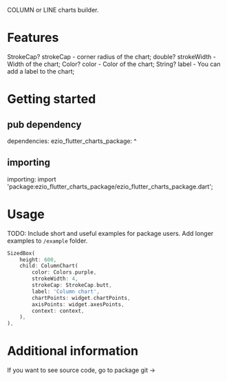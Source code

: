 COLUMN or LINE charts builder.

# Features

StrokeCap? strokeCap - corner radius of the chart;
double? strokeWidth - Width of the chart;
Color? color - Color of the chart;
String? label - You can add a label to the chart;

# Getting started

## pub dependency

dependencies:
ezio_flutter_charts_package: ^<version number>

## importing

importing:
import 'package:ezio_flutter_charts_package/ezio_flutter_charts_package.dart';

# Usage

TODO: Include short and useful examples for package users. Add longer examples
to `/example` folder. 

```dart
SizedBox(
    height: 600,
    child: ColumnChart(
        color: Colors.purple,
        strokeWidth: 4,
        strokeCap: StrokeCap.butt,
        label: 'Column chart',
        chartPoints: widget.chartPoints,
        axisPoints: widget.axesPoints,
        context: context,
    ),
),
```

# Additional information

If you want to see source code, go to package git -> 

